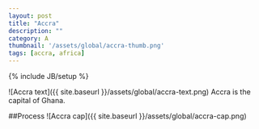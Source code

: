 ```yaml
---
layout: post
title: "Accra"
description: ""
category: A
thumbnail: '/assets/global/accra-thumb.png'
tags: [accra, africa]
---
```

{% include JB/setup %}


![Accra text]({{ site.baseurl }}/assets/global/accra-text.png)
Accra is the capital of Ghana.

##Process
![Accra cap]({{ site.baseurl }}/assets/global/accra-cap.png)
